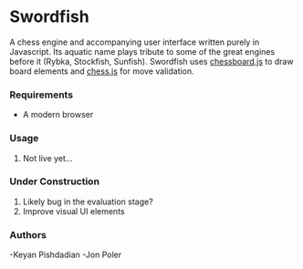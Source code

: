# Swordfish
A chess engine and accompanying user interface written purely in Javascript. Its aquatic name plays tribute to some of the great engines before it (Rybka, Stockfish, Sunfish). Swordfish uses [chessboard.js] to draw board elements and [chess.js] for move validation.

### Requirements
- A modern browser

### Usage
1. Not live yet...

### Under Construction
1. Likely bug in the evaluation stage?
2. Improve visual UI elements

### Authors
-Keyan Pishdadian
-Jon Poler

[chessboard.js]:http://chessboardjs.com/
[chess.js]: https://github.com/jhlywa/chess.js
